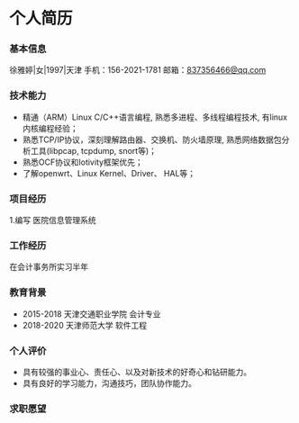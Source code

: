 # 个人简历

### 基本信息

徐雅婷|女|1997|天津
手机：156-2021-1781
邮箱：837356466@qq.com

### 技术能力

- 精通（ARM）Linux C/C++语言编程, 熟悉多进程、多线程编程技术, 有linux内核编程经验；
- 熟悉TCP/IP协议，深刻理解路由器、交换机、防火墙原理, 熟悉网络数据包分析工具(libpcap, tcpdump, snort等)；
- 熟悉OCF协议和Iotivity框架优先；
- 了解openwrt、Linux Kernel、Driver、 HAL等；


### 项目经历
1.编写 医院信息管理系统

### 工作经历
在会计事务所实习半年


### 教育背景
- 2015-2018 天津交通职业学院 会计专业
- 2018-2020 天津师范大学 软件工程

### 个人评价
- 具有较强的事业心、责任心、以及对新技术的好奇心和钻研能力。
- 具有良好的学习能力，沟通技巧，团队协作能力。

### 求职愿望

